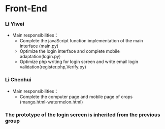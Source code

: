 # Front-End

### Li Yiwei
- Main responsibilities：
  - Complete the javaScript function implementation of the main interface (main.py)
  - Optimize the login interface and complete mobile adaptation(login.py)
  - Optimize php writing for login screen and write email login validation(register.php,Verify.py)
### Li Chenhui
- Main responsibilities：
  - Complete the computer page and mobile page of crops (mango.html-watermelon.html)
### The prototype of the login screen is inherited from the previous group
